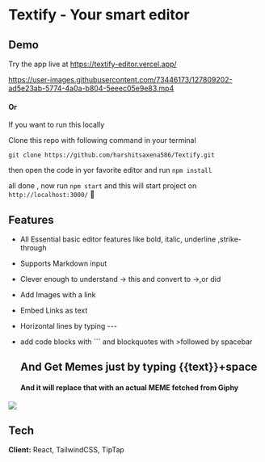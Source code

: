 
# Textify - Your smart editor


## Demo

Try the app live  at  https://textify-editor.vercel.app/



https://user-images.githubusercontent.com/73446173/127809202-ad5e23ab-5774-4a0a-b804-5eeec05e9e83.mp4




#### Or

If you want to run this locally 

Clone this repo with following command in your terminal 
``` 
git clone https://github.com/harshitsaxena586/Textify.git

 ```

 then open the code in yor favorite editor and run  ```npm install```

 all done , now run ```npm start``` and this will start project on 
 ``` http://localhost:3000/```  🚀


## Features

*   All Essential basic editor features like bold, italic, underline ,strike-through

*   Supports Markdown input

*   Clever enough to understand -> this and convert to →,or did

*   Add Images with a link

*   Embed Links as text

*   Horizontal lines by typing ---

*   add code blocks with ``` and blockquotes with >followed by spacebar

    ## And Get Memes just by typing {{text}}+space

    #### And it will replace that with an actual MEME fetched from Giphy

![](https://dynamicMemeApi.harshitsaxena58.repl.co/meme/?keyword=suparman)




## Tech 

**Client:** React,  TailwindCSS, TipTap



  
